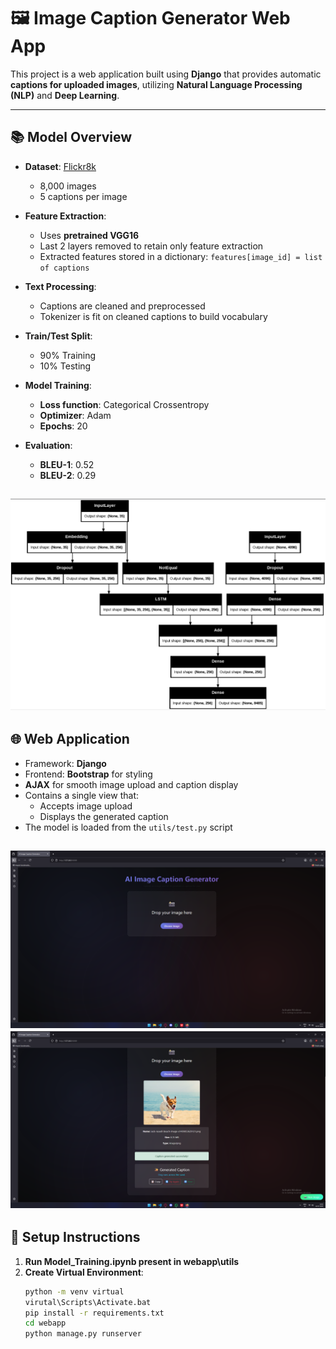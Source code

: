 # 🖼️ Image Caption Generator Web App

This project is a web application built using **Django** that provides automatic **captions for uploaded images**, utilizing **Natural Language Processing (NLP)** and **Deep Learning**.

---

## 📚 Model Overview


- **Dataset**: [Flickr8k](https://www.kaggle.com/datasets/adityajn105/flickr8k)
  - 8,000 images
  - 5 captions per image

- **Feature Extraction**:
  - Uses **pretrained VGG16**
  - Last 2 layers removed to retain only feature extraction
  - Extracted features stored in a dictionary: `features[image_id] = list of captions`

- **Text Processing**:
  - Captions are cleaned and preprocessed
  - Tokenizer is fit on cleaned captions to build vocabulary

- **Train/Test Split**:
  - 90% Training
  - 10% Testing

- **Model Training**:
  - **Loss function**: Categorical Crossentropy
  - **Optimizer**: Adam
  - **Epochs**: 20

- **Evaluation**:
  - **BLEU-1**: 0.52
  - **BLEU-2**: 0.29

![Model Architecture](webapp/utils/Model.png)
---

## 🌐 Web Application



- Framework: **Django**
- Frontend: **Bootstrap** for styling
- **AJAX** for smooth image upload and caption display
- Contains a single view that:
  - Accepts image upload
  - Displays the generated caption
- The model is loaded from the `utils/test.py` script

![Web Application Preview](webapp/utils/Picture1.png)
![Setup Overview](webapp/utils/Picture2.png)
---

## 🚀 Setup Instructions
1. **Run Model_Training.ipynb present in webapp\utils**
1. **Create Virtual Environment**:
   ```bash
   python -m venv virtual
   virutal\Scripts\Activate.bat
   pip install -r requirements.txt
   cd webapp
   python manage.py runserver
